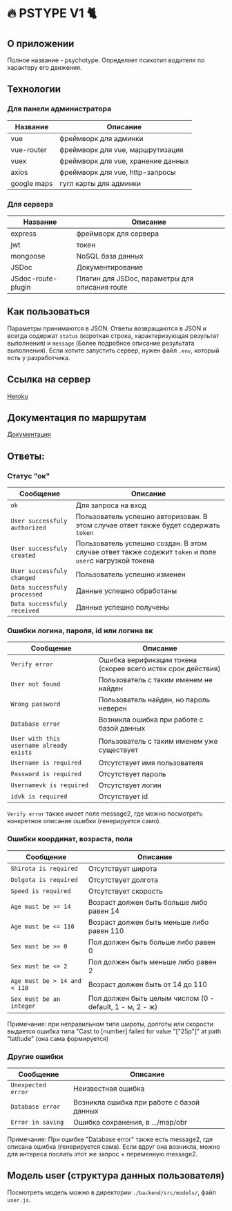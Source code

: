 # :fire: PSTYPE V1 :cat2: 

## О приложении
Полное название - psychotype. Определяет психотип водителя по характеру его движения.

## Технологии

### Для панели администратора
Название | Описание
---------|----------
vue | фреймворк для админки
vue-router | фреймворк для vue, маршрутизация
vuex | фреймворк для vue, хранение данных
axios | фреймворк для vue, http-запросы
google maps | гугл карты для админки

### Для сервера
Название | Описание
---------|----------
express | фреймворк для сервера
jwt | токен
mongoose | NoSQL база данных
JSDoc | Документирование
JSdoc-route-plugin | Плагин для JSDoc, параметры для описания route

## Как пользоваться
Параметры принимаются в JSON.
Ответы возвращаются в JSON и всегда содержат `status` (короткая строка, характеризующая результат выполнения) и `message` (Более подробное описание результата выполнения).
Если хотите запустить сервер, нужен файл `.env`, который есть у разработчика.

## Ссылка на сервер
[Heroku](https://pstype.herokuapp.com)

## Документация по маршрутам
[Документация](https://pstype.herokuapp.com/doc)

## Ответы:

### Статус "ок"
Сообщение | Описание
----------|---------
`ok` | Для запроса на вход
`User successfuly authorized` | Пользователь успешно авторизован. В этом случае ответ также будет содержать `token`
`User successfuly created` | Пользователь успешно создан. В этом случае ответ также содежит `token` и поле `user`с нагрузкой токена
`User successfuly changed` | Пользователь успешно изменен
`Data successfuly processed` | Данные успешно обработаны
`Data successfuly received` | Данные успешно получены

### Ошибки логина, пароля, id или логина вк
Сообщение | Описание
----------|---------
`Verify error` | Ошибка верификации токена (скорее всего истек срок действия)
`User not found` | Пользователь с таким именем не найден
`Wrong password` | Пользователь найден, но пароль неверен
`Database error` | Возникла ошибка при работе с базой данных
`User with this username already exists` | Пользователь с таким именем уже существует
`Username is required` | Отсутствует имя пользователя
`Password is required` | Отсутствует пароль
`Usernamevk is required` |  Отсутствует логин
`idvk is required` | Отсутствует id

`Verify error` также имеет поле message2, где можно посмотреть конкретное описание ошибки (генерируется само).

### Ошибки координат, возраста, пола
Сообщение | Описание
----------|---------
`Shirota is required` | Отсутствует широта
`Dolgota is required` | Отсутствует долгота
`Speed is required` | Отсутствует скорость
`Age must be >= 14` | Возраст должен быть больше либо равен 14
`Age must be <= 110`| Возраст должен быть меньше либо равен 110
`Sex must be >= 0` | Пол должен быть больше либо равен 0
`Sex must be <= 2`| Пол должен быть меньше либо равен 2
`Age must be > 14 and < 110` | Возраст должен быть от 14 до 110
`Sex must be an integer` | Пол должен быть целым числом (0 - default, 1 - м, 2 - ж)

Примечание: при неправильном типе широты, долготы или скорости выдается ошибка типа "Cast to [number] failed for value \"[\"25p\"]\" at path \"latitude\" (она сама формируется)

### Другие ошибки
Сообщение | Описание
----------|---------
`Unexpected error` | Неизвестная ошибка
`Database error` | Возникла ошибка при работе с базой данных
`Error in saving` | Ошибка сохранения, в .../map/obr

Примечание: При ошибке "Database error" также есть message2, где описана ошибка (генерируется сама). Если вдруг она возникла, можно для интереса послать этот же запрос + переменную message2.

## Модель user (структура данных пользователя)

Посмотреть модель можно в директории `./backend/src/models/`, файл `user.js`.